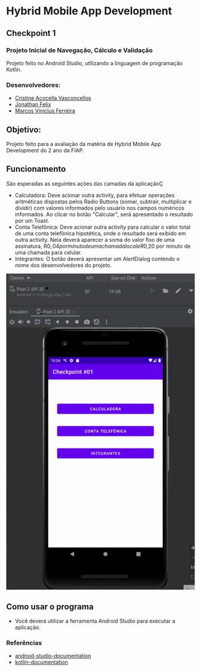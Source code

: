 # Hybrid Mobile App Development
## Checkpoint 1 

### Projeto Inicial de Navegação, Cálculo e Validação
Projeto feito no Android Studio, utilizando a linguagem de programação Kotlin.

### Desenvolvedores: 
* [Cristine Acocella Vasconcellos](https://github.com/cristineacocella/cp1_IA)
* [Jonathan Felix](https://github.com/jhowfelix)
* [Marcos Vinicius Ferreira](https://github.com/marcosnaofazisso) 

## Objetivo:
Projeto feito para a avaliação da matéria de Hybrid Mobile App Development do 2 ano da FIAP. 

## Funcionamento
São esperadas as seguintes ações das camadas da aplicaçãoÇ
* Calculadora:
Deve acionar outra activity, para efetuar operações aritméticas dispostas pelos Radio Buttons (somar, subtrair, multiplicar e dividir) com valores informados pelo usuário nos campos numéricos informados. Ao clicar no botão "Calcular", será apresentado o resultado por um Toast.
* Conta Telefônica: 
Deve acionar outra activity para calcular o valor total de uma conta telefônica hipotética, onde o resultado será exibido em outra activity. Nela deverá aparecer a soma do valor fixo de uma assinatura, R$0,04 por minuto de uma chamada local e R$0,20 por minuto de uma chamada para celular.
* Integrantes:
O botão deverá apresentar um AlertDialog contendo o nome dos desenvolvedores do projeto.

<img src="/img/image.gif" width="550">

## Como usar o programa
* Você deverá utilizar a ferramenta Android Studio para executar a aplicação.

### Referências 
* [android-studio-documentation](https://developer.android.com/docs?hl=)
* [kotlin-documentation](https://kotlinlang.org/docs/home.html)
